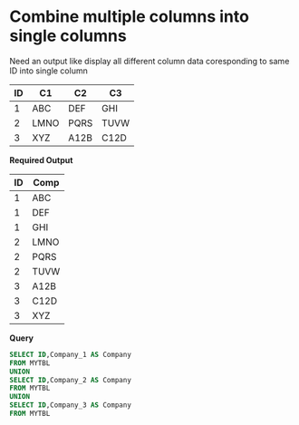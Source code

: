 # Combine multiple columns into single columns

Need an output like display all different column data coresponding to same ID into single column

|ID |C1     |C2     |C3     |
|---|-------|-------|-------|
|1	|ABC	|DEF	|GHI    |
|2	|LMNO	|PQRS	|TUVW   |
|3	|XYZ	|A12B	|C12D   |

**Required Output**

|ID |Comp   |
|---|-------|
|1	|ABC    |
|1	|DEF    |
|1	|GHI    |
|2	|LMNO   |
|2	|PQRS   |
|2	|TUVW   |
|3	|A12B   |
|3	|C12D   |
|3	|XYZ    |

**Query**

```SQL
SELECT ID,Company_1 AS Company
FROM MYTBL
UNION
SELECT ID,Company_2 AS Company
FROM MYTBL
UNION
SELECT ID,Company_3 AS Company
FROM MYTBL
```